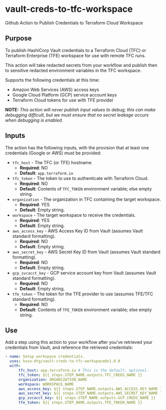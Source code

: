 # vault-creds-to-tfc-workspace

Github Action to Publish Credentials to Terraform Cloud Workspace

## Purpose

To publish HashiCorp Vault credentials to a Terraform Cloud (TFC) or Terraform Enterprise (TFE) workspace for use with remote TFC runs.

This action will take redacted secrets from your workflow and publish then to sensitive redacted
environment variables in the TFC workspace.

Supports the following credentials at this time:

* Amazon Web Services (AWS) access keys
* Google Cloud Platform (GCP) service account keys
* Terraform Cloud tokens for use with TFE provider

**NOTE:** *This action will never publish input values to debug; this can make debugging difficult,
but we must ensure that no secret leakage occurs when debugging is enabled.*

## Inputs

The action has the following inputs, with the provision that at least one credentials (Google or AWS) must be provided:

* `tfc_host` - The TFC (or TFE) hostname.
  * **Required**: NO
  * **Default**: `app.terraform.io`
* `tfc_token` - The token to use to authenticate with Terraform Cloud.
  * **Required**: NO
  * **Default**: Contents of `TFC_TOKEN` environment variable; else empty string.
* `organization` - The organization in TFC containing the target workspace.
  * **Required**: YES
  * **Default**: Empty string.
* `workspace` - The target workspace to receive the credentials.
  * **Required**: YES
  * **Default**: Empty string.
* `aws_access_key` - AWS Access Key ID from Vault (assumes Vault standard formatting).
  * **Required**: NO
  * **Default**: Empty string.
* `aws_secret_key` - AWS Secret Key ID from Vault (assumes Vault standard formatting).
  * **Required**: NO
  * **Default**: Empty string.
* `gcp_svcacct_key` - GCP service account key from Vault (assumes Vault standard formatting).
  * **Required**: NO
  * **Default**: Empty string.
* `tfe_token` - The token for the TFE provider to use (assumes TFE/TFC standard formatting).
  * **Required**: NO
  * **Default**: Contents of `TFE_TOKEN` environment variable; else empty string.

## Use

Add a step using this action to your workflow after you've retrieved your credentials from Vault, and reference the retrieved credentials:

``` yaml
- name: Setup workspace credentials.
  uses: husa-dtg/vault-creds-to-tfc-workspace@v1.0.0
  with:
      tfc_host: app.terraform.io # This is the default; optional.
      tfc_token: ${{ steps.STEP_NAME.outputs.TFC_CREDS_NAME }} 
      organization: ORGANIZATION_NAME
      workspace: WORKSPACE_NAME
      aws_access_key: ${{ steps.STEP_NAME.outputs.AWS_ACCESS_KEY_NAME }}
      aws_secret_key: ${{ steps.STEP_NAME.outputs.AWS_SECRET_KEY_NAME }}
      gcp_svcacct_key: ${{ steps.STEP_NAME.outputs.GCP_CREDS_NAME }}
      tfe_token: ${{ steps.STEP_NAME.outputs.TFE_TOKEN_NAME }}
```
